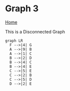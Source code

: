 # Graph 3

[Home](README.md)

This is a Disconnected Graph

```mermaid
graph LR
  F -->|4| G
  A -->|9| B
  A -->|1| C
  B -->|2| D
  B -->|4| C
  B -->|4| E
  C -->|5| E
  C -->|2| B
  C -->|5| D
  D -->|2| E
```